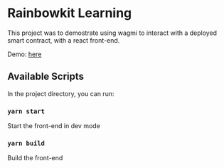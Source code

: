 # Rainbowkit Learning

This project was to demostrate using wagmi to interact with a deployed smart contract, with a react front-end.

Demo: [here](https://rainbowkit-learning.vercel.app/)

## Available Scripts

In the project directory, you can run:

### `yarn start`

Start the front-end in dev mode

### `yarn build`

Build the front-end
